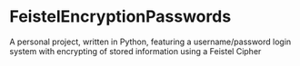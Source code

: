 # FeistelEncryptionPasswords
A personal project, written in Python, featuring a username/password login system with encrypting of stored information using a Feistel Cipher
